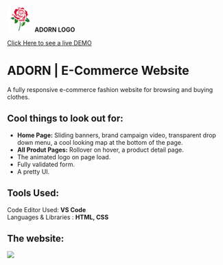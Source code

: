 <img src="https://github.com/RohiniLawrence/Adorn/blob/master/images/icon.png" width="60"> __ADORN LOGO__   
  
[](http://rohinilawrence.com/adorn/) <a href="http://rohinilawrence.com/adorn/" target="_blank" >Click Here to see a live DEMO</a>
 
# ADORN | E-Commerce Website
A fully responsive e-commerce fashion website for browsing and buying clothes.

## Cool things to look out for:  
* __Home Page:__ Sliding banners, brand campaign video, transparent drop down menu, a cool looking map at the bottom of the page.
* __All Produt Pages:__ Rollover on hover, a product detail page.
* The animated logo on page load.
* Fully validated form.
* A pretty UI.

## Tools Used: 
 Code Editor Used:  **VS Code**  
 Languages & Libraries : **HTML, CSS** 
 
 ## The website: 
<img src="https://github.com/RohiniLawrence/rohinilawrence.github.io/blob/master/images/Main%20Adorn.gif" width="600"> 


